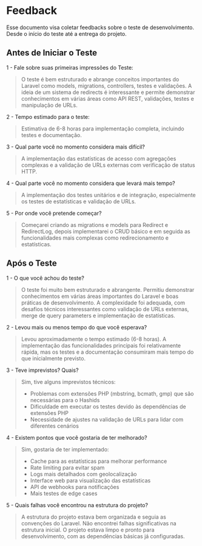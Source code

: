 # Feedback
Esse documento visa coletar feedbacks sobre o teste de desenvolvimento. Desde o início do teste até a entrega do projeto.

## Antes de Iniciar o Teste

1 - Fale sobre suas primeiras impressões do Teste:
> O teste é bem estruturado e abrange conceitos importantes do Laravel como models, migrations, controllers, testes e validações. A ideia de um sistema de redirects é interessante e permite demonstrar conhecimentos em várias áreas como API REST, validações, testes e manipulação de URLs.

2 - Tempo estimado para o teste:
> Estimativa de 6-8 horas para implementação completa, incluindo testes e documentação.

3 - Qual parte você no momento considera mais difícil?
> A implementação das estatísticas de acesso com agregações complexas e a validação de URLs externas com verificação de status HTTP.

4 - Qual parte você no momento considera que levará mais tempo?
> A implementação dos testes unitários e de integração, especialmente os testes de estatísticas e validação de URLs.

5 - Por onde você pretende começar?
> Começarei criando as migrations e models para Redirect e RedirectLog, depois implementarei o CRUD básico e em seguida as funcionalidades mais complexas como redirecionamento e estatísticas.

## Após o Teste

1 - O que você achou do teste?
> O teste foi muito bem estruturado e abrangente. Permitiu demonstrar conhecimentos em várias áreas importantes do Laravel e boas práticas de desenvolvimento. A complexidade foi adequada, com desafios técnicos interessantes como validação de URLs externas, merge de query parameters e implementação de estatísticas.

2 - Levou mais ou menos tempo do que você esperava?
> Levou aproximadamente o tempo estimado (6-8 horas). A implementação das funcionalidades principais foi relativamente rápida, mas os testes e a documentação consumiram mais tempo do que inicialmente previsto.

3 - Teve imprevistos? Quais?
> Sim, tive alguns imprevistos técnicos:
> - Problemas com extensões PHP (mbstring, bcmath, gmp) que são necessárias para o Hashids
> - Dificuldade em executar os testes devido às dependências de extensões PHP
> - Necessidade de ajustes na validação de URLs para lidar com diferentes cenários

4 - Existem pontos que você gostaria de ter melhorado?
> Sim, gostaria de ter implementado:
> - Cache para as estatísticas para melhorar performance
> - Rate limiting para evitar spam
> - Logs mais detalhados com geolocalização
> - Interface web para visualização das estatísticas
> - API de webhooks para notificações
> - Mais testes de edge cases

5 - Quais falhas você encontrou na estrutura do projeto?
> A estrutura do projeto estava bem organizada e seguia as convenções do Laravel. Não encontrei falhas significativas na estrutura inicial. O projeto estava limpo e pronto para desenvolvimento, com as dependências básicas já configuradas.